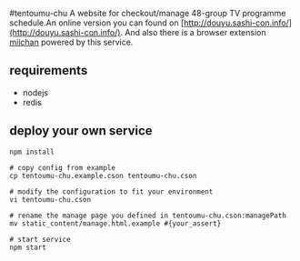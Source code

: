 #tentoumu-chu
A website for checkout/manage 48-group TV programme schedule.An online version you can found on [http://douyu.sashi-con.info/](http://douyu.sashi-con.info/). And also there is a browser extension  [miichan](https://github.com/larvata/miichan) powered by this service.


## requirements

- nodejs
- redis

## deploy your own service

```
npm install

# copy config from example
cp tentoumu-chu.example.cson tentoumu-chu.cson

# modify the configuration to fit your environment
vi tentoumu-chu.cson

# rename the manage page you defined in tentoumu-chu.cson:managePath
mv static_content/manage.html.example #{your_assert}

# start service
npm start
```
